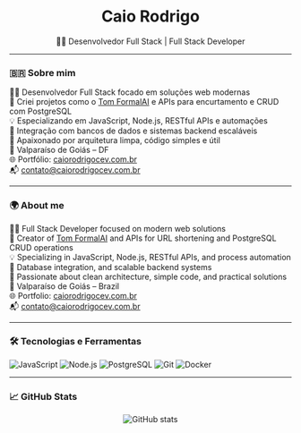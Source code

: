 <h1 align="center">Caio Rodrigo</h1>
<p align="center">
🧑‍💻 Desenvolvedor Full Stack | Full Stack Developer  
</p>

---

### 🇧🇷 Sobre mim

🧑‍💻 Desenvolvedor Full Stack focado em soluções web modernas  
🤖 Criei projetos como o [Tom FormalAI](https://chromewebstore.google.com/detail/tom-formal-whatsapp/ffdngdkjgmagdmalehbodikpagnpnelo?hl=pt-BR&utm_source=ext_sidebar) e APIs para encurtamento e CRUD com PostgreSQL  
💡 Especializando em JavaScript, Node.js, RESTful APIs e automações  
🔧 Integração com bancos de dados e sistemas backend escaláveis  
🧱 Apaixonado por arquitetura limpa, código simples e útil  
📍 Valparaíso de Goiás – DF  
🌐 Portfólio: [caiorodrigocev.com.br](https://caiorodrigocev.com.br)  
📬 contato@caiorodrigocev.com.br

---

### 🌍 About me

🧑‍💻 Full Stack Developer focused on modern web solutions  
🤖 Creator of [Tom FormalAI](https://chromewebstore.google.com/detail/tom-formal-whatsapp/ffdngdkjgmagdmalehbodikpagnpnelo?hl=pt-BR&utm_source=ext_sidebar) and APIs for URL shortening and PostgreSQL CRUD operations  
💡 Specializing in JavaScript, Node.js, RESTful APIs, and process automation  
🔧 Database integration, and scalable backend systems  
🧱 Passionate about clean architecture, simple code, and practical solutions  
📍 Valparaíso de Goiás – Brazil  
🌐 Portfolio: [caiorodrigocev.com.br](https://caiorodrigocev.com.br)  
📬 contato@caiorodrigocev.com.br

---

### 🛠️ Tecnologias e Ferramentas

![JavaScript](https://img.shields.io/badge/-JavaScript-black?style=flat-square&logo=javascript)
![Node.js](https://img.shields.io/badge/-Node.js-black?style=flat-square&logo=node.js)
![PostgreSQL](https://img.shields.io/badge/-PostgreSQL-black?style=flat-square&logo=postgresql)
![Git](https://img.shields.io/badge/-Git-black?style=flat-square&logo=git)
![Docker](https://img.shields.io/badge/-Docker-black?style=flat-square&logo=docker)

---

### 📈 GitHub Stats

<p align="center">
  <img src="https://github-readme-stats.vercel.app/api?username=CaioRodrigoCEVDEV&show_icons=true&theme=radical" alt="GitHub stats" />
</p>
